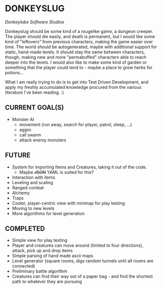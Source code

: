 DONKEYSLUG
==========
*Donkeylube Software Studios*

Donkeyslug should be some kind of a rougelike game, a dungeon creeper. The player should die easily, and death is permanent,
but I would like some kind of "leftovers" from previous characters, making the game easier over time. The world
should be autogenerated, maybe with additional support for static, hand-made levels. It should stay the same between
characters, though, making new and more "permabuffed" characters able to reach deeper into the levels. I would also like
to make some kind of garden or something that the player could tend to - maybe a place to grow herbs for potions...

What I am really trying to do is to get into Test Driven Development, and apply my freshly accumulated knowledge
procured from the various literature I've been reading. :)


CURRENT GOAL(S)
---------------
* Monster AI
  - movement (run away, search for player, patrol, sleep, ...)
  - aggro
  - call swarm
  - attack enemy monsters

FUTURE
------
* System for importing Items and Creatures, taking it out of the code.
  - Maybe <del>JSON</del> YAML is suited for this?
* Interaction with items
* Leveling and scaling
* Ranged combat
* Alchemy
* Traps
* Cooler, player-centric view with minimap for play testing
* Moving to new levels
* More algorithms for level generation

COMPLETED
---------
* Simple view for play testing
* Player and creatures can move around (limited to four directions), attack, pick up and drop items
* Simple parsing of hand made ascii maps
* Level generator (square rooms, digs random tunnels until all rooms are connected) 
* Preliminary battle algorithm
* Creatures can find their way out of a paper bag - and find the shortest path to whatever they are pursuing
